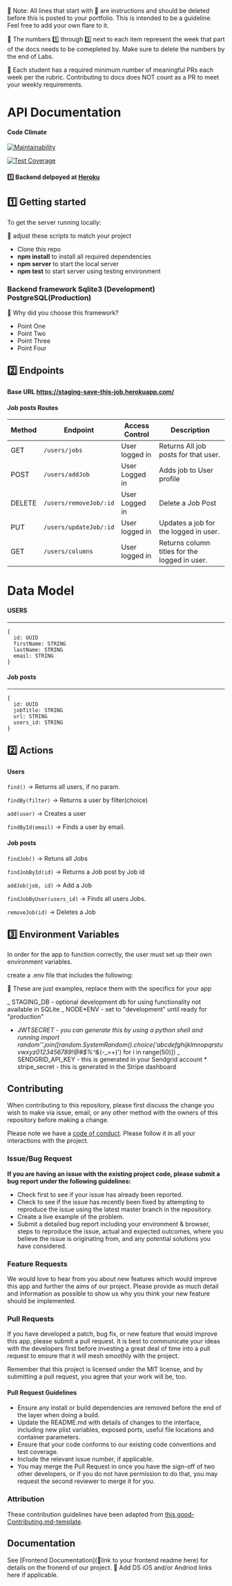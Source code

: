 🚫 Note: All lines that start with 🚫 are instructions and should be deleted before this is posted to your portfolio. This is intended to be a guideline. Feel free to add your own flare to it.

🚫 The numbers 1️⃣ through 3️⃣ next to each item represent the week that part of the docs needs to be comepleted by. Make sure to delete the numbers by the end of Labs.

🚫 Each student has a required minimum number of meaningful PRs each week per the rubric. Contributing to docs does NOT count as a PR to meet your weekly requirements.

# API Documentation

#### Code Climate

[![Maintainability](https://api.codeclimate.com/v1/badges/fb3f5b13a4e14009a587/maintainability)](https://codeclimate.com/github/Lambda-School-Labs/job-book-be/maintainability)

[![Test Coverage](https://api.codeclimate.com/v1/badges/fb3f5b13a4e14009a587/test_coverage)](https://codeclimate.com/github/Lambda-School-Labs/job-book-be/test_coverage)

#### 1️⃣ Backend delpoyed at [Heroku](https://dashboard.heroku.com/apps) <br>

## 1️⃣ Getting started

To get the server running locally:

🚫 adjust these scripts to match your project

- Clone this repo
- **npm install** to install all required dependencies
- **npm server** to start the local server
- **npm test** to start server using testing environment

### Backend framework Sqlite3 (Development) PostgreSQL(Production)

🚫 Why did you choose this framework?

- Point One
- Point Two
- Point Three
- Point Four

## 2️⃣ Endpoints

#### Base URL https://staging-save-this-job.herokuapp.com/

#### Job posts Routes

| Method | Endpoint               | Access Control | Description                                   |
| ------ | ---------------------- | -------------- | --------------------------------------------- |
| GET    | `/users/jobs`          | User logged in | Returns All job posts for that user.          |
| POST   | `/users/addJob`        | User Logged in | Adds job to User profile                      |
| DELETE | `/users/removeJob/:id` | User Logged in | Delete a Job Post                             |
| PUT    | `/users/updateJob/:id` | User logged in | Updates a job for the logged in user.         |
| GET    | `/users/columns`       | User logged in | Returns column titles for the logged in user. |

# Data Model

#### USERS

---

```
{
  id: UUID
  firstName: STRING
  lastName: STRING
  email: STRING
}
```

#### Job posts

---

```
{
  id: UUID
  jobTitle: STRING
  url: STRING
  users_id: STRING
}
```

## 2️⃣ Actions

#### Users

`find()` -> Returns all users, if no param.

`findBy(filter)` -> Returns a user by filter(choice)

`add(user)` -> Creates a user

`findById(email)` -> Finds a user by email.

#### Job posts

`findJob()` -> Retuns all Jobs

`findJobById(id)` -> Returns a Job post by Job id

`addJob(job, id)` -> Add a Job

`findJobByUser(users_id)` -> Finds all users Jobs.

`removeJob(id)` -> Deletes a Job

## 3️⃣ Environment Variables

In order for the app to function correctly, the user must set up their own environment variables.

create a .env file that includes the following:

🚫 These are just examples, replace them with the specifics for your app

_ STAGING_DB - optional development db for using functionality not available in SQLite
_ NODE\*ENV - set to "development" until ready for "production"

- JWT*SECRET - you can generate this by using a python shell and running import random''.join([random.SystemRandom().choice('abcdefghijklmnopqrstuvwxyz0123456789!@#\$%^&amp;*(-_=+)') for i in range(50)])
  _ SENDGRID_API_KEY - this is generated in your Sendgrid account \* stripe_secret - this is generated in the Stripe dashboard

## Contributing

When contributing to this repository, please first discuss the change you wish to make via issue, email, or any other method with the owners of this repository before making a change.

Please note we have a [code of conduct](./code_of_conduct.md). Please follow it in all your interactions with the project.

### Issue/Bug Request

**If you are having an issue with the existing project code, please submit a bug report under the following guidelines:**

- Check first to see if your issue has already been reported.
- Check to see if the issue has recently been fixed by attempting to reproduce the issue using the latest master branch in the repository.
- Create a live example of the problem.
- Submit a detailed bug report including your environment & browser, steps to reproduce the issue, actual and expected outcomes, where you believe the issue is originating from, and any potential solutions you have considered.

### Feature Requests

We would love to hear from you about new features which would improve this app and further the aims of our project. Please provide as much detail and information as possible to show us why you think your new feature should be implemented.

### Pull Requests

If you have developed a patch, bug fix, or new feature that would improve this app, please submit a pull request. It is best to communicate your ideas with the developers first before investing a great deal of time into a pull request to ensure that it will mesh smoothly with the project.

Remember that this project is licensed under the MIT license, and by submitting a pull request, you agree that your work will be, too.

#### Pull Request Guidelines

- Ensure any install or build dependencies are removed before the end of the layer when doing a build.
- Update the README.md with details of changes to the interface, including new plist variables, exposed ports, useful file locations and container parameters.
- Ensure that your code conforms to our existing code conventions and test coverage.
- Include the relevant issue number, if applicable.
- You may merge the Pull Request in once you have the sign-off of two other developers, or if you do not have permission to do that, you may request the second reviewer to merge it for you.

### Attribution

These contribution guidelines have been adapted from [this good-Contributing.md-template](https://gist.github.com/PurpleBooth/b24679402957c63ec426).

## Documentation

See [Frontend Documentation](🚫link to your frontend readme here) for details on the fronend of our project.
🚫 Add DS iOS and/or Andriod links here if applicable.
